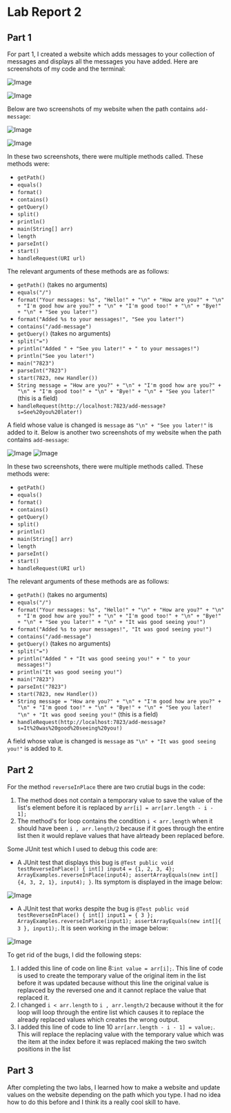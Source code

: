 # Lab Report 2
## Part 1

For part 1, I created a website which adds messages to your collection of messages and displays all the messages you have added. Here are screenshots of my code and the terminal:

![Image](CSE15L_LabReport2_ScreenShot1.png)

![Image](CSE15L_LabReport2_ScreenShotCode1.png)

Below are two screenshots of my website when the path contains `add-message`:

![Image](CSE15L_LabReport2_ScreenShotWebsite1.1.png)

![Image](CSE15L_LabReport2_ScreenShotWebsite1.2.png)

In these two screenshots, there were multiple methods called. These methods were:
- `getPath()`
- `equals()`
- `format()`
- `contains()`
- `getQuery()`
- `split()`
- `println()`
- `main(String[] arr)`
- `length`
- `parseInt()`
- `start()`
- `handleRequest(URI url)`

The relevant arguments of these methods are as follows:
- `getPath()` (takes no arguments)
- `equals("/")` 
- `format("Your messages: %s", "Hello!" + "\n" + "How are you?" + "\n" + "I'm good how are you?" + "\n" + "I'm good too!" + "\n" + "Bye!" + "\n" + "See you later!")`
- `format("Added %s to your messages!", "See you later!")`
- `contains("/add-message")`
- `getQuery()` (takes no arguments)
- `split("=")` 
- `println("Added " + "See you later!" + " to your messages!")`
- `println("See you later!")`
- `main("7823")`
- `parseInt("7823")`
- `start(7823, new Handler())`
- `String message = "How are you?" + "\n" + "I'm good how are you?" + "\n" + "I'm good too!" + "\n" + "Bye!" + "\n" + "See you later!"` (this is a field)
- `handleRequest(http://localhost:7823/add-message?s=See%20you%20later!)`

A field whose value is changed is `message` as `"\n" + "See you later!"` is added to it. Below is another two screenshots of my website when the path contains `add-message`:

![Image](CSE15L_LabReport2_ScreenShotWebsite2.1.png)
![Image](CSE15L_LabReport2_ScreenShotWebsite2.2.png)

In these two screenshots, there were multiple methods called. These methods were:
- `getPath()`
- `equals()`
- `format()`
- `contains()`
- `getQuery()`
- `split()`
- `println()`
- `main(String[] arr)`
- `length`
- `parseInt()`
- `start()`
- `handleRequest(URI url)`

The relevant arguments of these methods are as follows:
- `getPath()` (takes no arguments)
- `equals("/")` 
- `format("Your messages: %s", "Hello!" + "\n" + "How are you?" + "\n" + "I'm good how are you?" + "\n" + "I'm good too!" + "\n" + "Bye!" + "\n" + "See you later!" + "\n" + "It was good seeing you!")`
- `format("Added %s to your messages!", "It was good seeing you!")`
- `contains("/add-message")`
- `getQuery()` (takes no arguments)
- `split("=")` 
- `println("Added " + "It was good seeing you!" + " to your messages!")`
- `println("It was good seeing you!")`
- `main("7823")`
- `parseInt("7823")`
- `start(7823, new Handler())`
- `String message = "How are you?" + "\n" + "I'm good how are you?" + "\n" + "I'm good too!" + "\n" + "Bye!" + "\n" + "See you later! "\n" + "It was good seeing you!"` (this is a field)
- `handleRequest(http://localhost:7823/add-message?s=It%20was%20good%20seeing%20you!)`

A field whose value is changed is `message` as `"\n" + "It was good seeing you!"` is added to it.

## Part 2

For the method `reverseInPlace` there are two crutial bugs in the code:

1. The method does not contain a temporary value to save the value of the list's element before it is replaced by `arr[i] = arr[arr.length - i - 1];`
2. The method's for loop contains the condition `i < arr.length` when it should have been `i , arr.length/2` because if it goes through the entire list then it would replave values that have alrteady been replaced before.

Some JUnit test which I used to debug this code are:

- A JUnit test that displays this bug is `@Test public void testReverseInPlace() { int[] input4 = {1, 2, 3, 4}; ArrayExamples.reverseInPlace(input4); assertArrayEquals(new int[]{4, 3, 2, 1}, input4); }`. Its symptom is displayed in the image below:

![Image](CSE15l_Labreport2_ScreenShot.png)

- A JUnit test that works despite the bug is `@Test public void testReverseInPlace() { int[] input1 = { 3 }; ArrayExamples.reverseInPlace(input1); assertArrayEquals(new int[]{ 3 }, input1);`. It is seen working in the image below:

![Image](CSE15L_Labreport2_ScreenShot2.png)

To get rid of the bugs, I did the following steps:
1. I added this line of code on line 8:`int value = arr[i];`. This line of code is used to create the temporary value of the original item in the list before it was updated because without this line the original value is replavced by the reversed one and it cannot replace the value that replaced it. 
2. I changed `i < arr.length` to `i , arr.length/2` because without it the for loop will loop through the entire list which causes it to replace the already replaced values which creates the wrong output.
3. I added this line of code to line 10 `arr[arr.length - i - 1] = value;`. This will replace the replacing value with the temporary value which was the item at the index before it was replaced making the two switch positions in the list

## Part 3

After completing the two labs, I learned how to make a website and update values on the website depending on the path which you type. I had no idea how to do this before and I think its a really cool skill to have.
